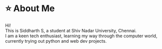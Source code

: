 # ⭐ About Me
Hi!  
This is Siddharth S, a student at Shiv Nadar University, Chennai.  
I am a keen tech enthusiast, learning my way through the computer world, currently trying out python and web dev projects.

